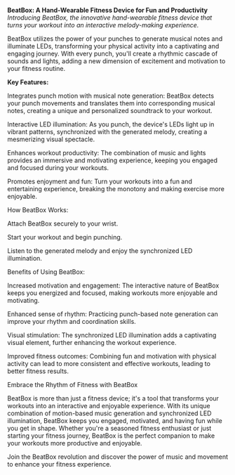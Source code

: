 **BeatBox: A Hand-Wearable Fitness Device for Fun and Productivity**
*Introducing BeatBox, the innovative hand-wearable fitness device that turns your workout into an interactive melody-making experience.*

BeatBox utilizes the power of your punches to generate musical notes and illuminate LEDs, transforming your physical activity into a captivating and engaging journey. With every punch, you'll create a rhythmic cascade of sounds and lights, adding a new dimension of excitement and motivation to your fitness routine.

**Key Features:**

Integrates punch motion with musical note generation: BeatBox detects your punch movements and translates them into corresponding musical notes, creating a unique and personalized soundtrack to your workout.

Interactive LED illumination: As you punch, the device's LEDs light up in vibrant patterns, synchronized with the generated melody, creating a mesmerizing visual spectacle.

Enhances workout productivity: The combination of music and lights provides an immersive and motivating experience, keeping you engaged and focused during your workouts.

Promotes enjoyment and fun: Turn your workouts into a fun and entertaining experience, breaking the monotony and making exercise more enjoyable.

How BeatBox Works:

Attach BeatBox securely to your wrist.

Start your workout and begin punching.

Listen to the generated melody and enjoy the synchronized LED illumination.

Benefits of Using BeatBox:

Increased motivation and engagement: The interactive nature of BeatBox keeps you energized and focused, making workouts more enjoyable and motivating.

Enhanced sense of rhythm: Practicing punch-based note generation can improve your rhythm and coordination skills.

Visual stimulation: The synchronized LED illumination adds a captivating visual element, further enhancing the workout experience.

Improved fitness outcomes: Combining fun and motivation with physical activity can lead to more consistent and effective workouts, leading to better fitness results.

Embrace the Rhythm of Fitness with BeatBox

BeatBox is more than just a fitness device; it's a tool that transforms your workouts into an interactive and enjoyable experience. With its unique combination of motion-based music generation and synchronized LED illumination, BeatBox keeps you engaged, motivated, and having fun while you get in shape. Whether you're a seasoned fitness enthusiast or just starting your fitness journey, BeatBox is the perfect companion to make your workouts more productive and enjoyable.

Join the BeatBox revolution and discover the power of music and movement to enhance your fitness experience.
